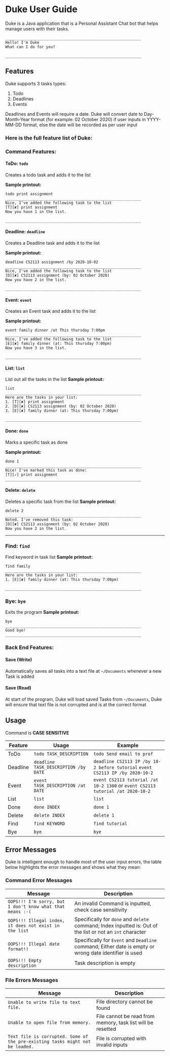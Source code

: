 # Duke User Guide
Duke is a Java application that is a Personal Assistant Chat bot that helps manage users with their tasks.
```
____________________________________________________________ 
Hello! I'm Duke
What can I do for you?

____________________________________________________________ 
```

## Features 

Duke supports 3 tasks types:
1. Todo
2. Deadlines
3. Events

Deadlines and Events will require a date. Duke will convert date to Day-Month-Year format (for example: 02 October 2020) if user inputs in YYYY-MM-DD format, else the date will be recorded as per user input

### **Here is the full feature list of Duke:**

### **Command Features:**
#### ToDo: `todo`
Creates a todo task and adds it to the list

**Sample printout:**
```
todo print assignment
____________________________________________________________
Nice, I've added the following task to the list
[T][✘] print assignment
Now you have 1 in the list.

____________________________________________________________
```
#### Deadline: `deadline`
Creates a Deadline task and adds it to the list

**Sample printout:**
```
deadline CS2113 assignment /by 2020-10-02
____________________________________________________________
Nice, I've added the following task to the list
[D][✘] CS2113 assignment (by: 02 October 2020)
Now you have 2 in the list.

____________________________________________________________
```
#### Event: `event`
Creates an Event task and adds it to the list

**Sample printout:**
```
event family dinner /at This thursday 7:00pm
____________________________________________________________
Nice, I've added the following task to the list
[E][✘] family dinner (at: This thursday 7:00pm)
Now you have 3 in the list.

____________________________________________________________
```
#### List: `list`
List out all the tasks in the list
**Sample printout:**
```
list
____________________________________________________________
Here are the tasks in your list:
1. [T][✘] print assignment
2. [D][✘] CS2113 assignment (by: 02 October 2020)
3. [E][✘] family dinner (at: This thursday 7:00pm)

____________________________________________________________
```
#### Done: `done`
Marks a specific task as done

**Sample printout:**
```
done 1
____________________________________________________________
Nice! I've marked this task as done: 
[T][✓] print assignment
____________________________________________________________
```
#### Delete: `delete`
Deletes a specific task from the list
**Sample printout:**
```
delete 2
____________________________________________________________
Noted. I've removed this task: 
[D][✘] CS2113 assignment (by: 02 October 2020)
Now you have 2 in the list.
```
____________________________________________________________
### Find: `find`
Find keyword in task list
**Sample printout:**
```
find family
____________________________________________________________
Here are the tasks in your list:
1. [E][✘] family dinner (at: This thursday 7:00pm)

____________________________________________________________
```
### Bye: `bye`
Exits the program
**Sample printout:**
```
bye
____________________________________________________________
Good bye!
____________________________________________________________
```
### **Back End Features:**
#### Save (Write) 
Automatically saves all tasks into a text file at `~/Documents` whenever a new Task is added
#### Save (Read) 
At start of the program, Duke will load saved Tasks from `~/Documents`,
Duke will ensure that text file is not corrupted and is at the correct format 

## Usage

Command is **CASE SENSITIVE**


| Feature  | Usage | Example |
| ---------| ------ | ------- |
| ToDo |`todo TASK_DESCRIPTION` | `todo Send email to prof ` |
| Deadline | `deadline TASK_DESCRIPTION /by DATE` | `deadline CS2113 IP /by 10-2 before tutorial`  `event CS2113 IP /by 2020-10-2`|
| Event | `event TASK_DESCRIPTION /at DATE` | `event CS2113 tutorial /at 10-2 1300` or `event CS2113 tutorial /at 2020-10-2`|
| List |`list` | `list` |
| Done |`done INDEX`| `done 1` |
| Delete | `delete INDEX` | `delete 1` |
| Find |`find KEYWORD` | `find tutorial` |
| Bye |`bye` | `bye` |

## Error Messages

Duke is intelligent enough to handle most of the user input errors, the table below highlights the error messages and shows what they mean:

### Command Error Messages

| Message | Description |
|---------|-------------|
|`OOPS!!! I'm sorry, but I don't know what that means :-(` | An invalid Command is inputted, check case sensitivity|
|`OOPS!!! Illegal index, it does not exist in the list` | Specifically for `done` and `delete` command; Index inputted is: Out of the list or not an `int` character|
|`OOPS!!! Illegal date format!!`| Specifically for `Event` and `Deadline` command; Either date is empty or wrong date identifier is used|
| `OOPS!!! Empty description`| Task description is empty|

### File Errors Messages

| Message | Description |
| --------|-------------|
|`Unable to write file to text file.` | File directory cannot be found | 
|`Unable to open file from memory.`| File cannot be read from memory, task list will be resetted |
|`Text file is corrupted. Some of the pre-existing tasks might not be loaded.`| File is corrupted with invalid inputs |
